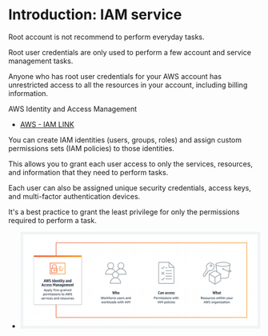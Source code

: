 # Introduction: IAM service

Root account is not recommend to perform everyday tasks. 

Root user credentials are only used to perform a few account and service management tasks.

Anyone who has root user credentials for your AWS account has unrestricted access to all the resources in your account, including billing information.

AWS Identity and Access Management

- [AWS - IAM LINK ](https://aws.amazon.com/iam/)


You can create IAM identities (users, groups, roles) and assign custom permissions sets (IAM policies) to those identities. 

This allows you to grant each user access to only the services, resources, and information that they need to perform tasks. 

Each user can also be assigned unique security credentials, access keys, and multi-factor authentication devices.

It's a best practice to grant the least privilege for only the permissions required to perform a task.

- ![Screenshot](../img/iam1.png)